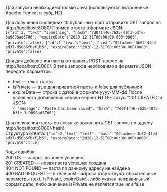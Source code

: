 Для запуска необходима только Java (используются встроенные 
Apache Tomcat и субд H2)

Для получения последних 10 публичных паст отправить
GET запрос на http://localhost:8080/
Пример ответа в формате JSON:  
`[{"id":3,
"text":"something",
"hash":"7d0f1446-7625-40f3-b3fe-3a9898ad6706",
"expireDate":"2020-12-31T00:00:00.000+0000",
"private":false},`
`{"id":1,"text":"text",
"hash":"02fa4eee-3b62-4fe4-ad37-d58b6fbaf1b5",
"expireDate":"2020-12-31T00:00:00.000+0000",
"private":false}]`

Для для добавления пасты отправить
POST запрос на http://localhost:8080/. В теле запроса
необходимо в формате JSON передать параметры
- text — текст пасты
- isPrivate — true для приватной пасты и false для публичной
- expireDate — строка с датой в формате yyyy-MM-dd
После успешного добавления сервер вернет HTTP-статус 
"201 CREATED"и JSON:  
`{ "message": "Paste has been saved",
 "hash": "7d0f1446-7625-40f3-b3fe-3a9898ad6706"}`

Для получения  пасты по сссылке выполнить GET запрос
по адресу http://localhost:8080/{hash}  
Структура ответа:
`{"id":2,"text":"text",
 "hash":"02fa4eee-3b62-4fe4-ad37-d58b6fbaf1b5",
 "expireDate":"2020-12-31T00:00:00.000+0000",
 "private":true}`
 
 Коды ошибок:  
 200 OK — запрос выполен успешно  
 201 CREATED — новая паста успешно создана  
 404 NOT FOUND — паста по данному адресу не найдена  
 400 BAD REQUEST — в теле post-запроса отсутствуют обязательные
 параметры (text, isPrivate, expireDate), либо указан неправильный 
 формат даты, либо значение isPrivate не является true или false